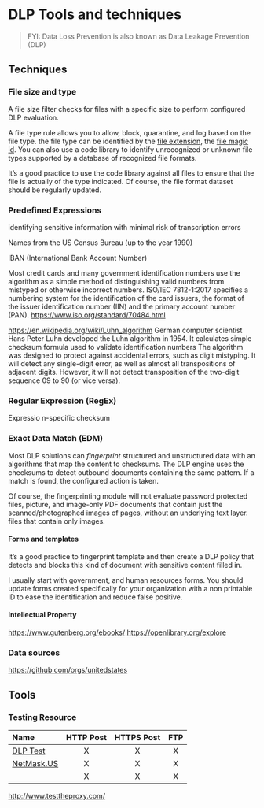 # DLP Tools and techniques

> FYI: Data Loss Prevention is also known as Data Leakage Prevention (DLP) 
## Techniques


### File size and type

A file size filter checks for files with a specific size to perform configured DLP evaluation.

A file type rule allows you to allow, block, quarantine, and log based on the file type. the file type can be identified by the [file extension](https://file-extension.net/seeker/), the [file magic id](https://en.wikipedia.org/wiki/List_of_file_signatures). You can also use a code library to identify unrecognized or unknown file types supported by a database of recognized file formats.

It’s a good practice to use the code library against all files to ensure that the file is actually of the type indicated. Of course, the file format dataset should be regularly updated.

### Predefined Expressions

identifying sensitive information with minimal risk of transcription errors

Names from the US Census Bureau (up to the year 1990)

IBAN (International Bank Account Number)

Most credit cards and many government identification numbers use the algorithm as a simple method of distinguishing valid numbers from mistyped or otherwise incorrect numbers. ISO/IEC 7812-1:2017 specifies a numbering system for the identification of the card issuers, the format of the issuer identification number (IIN) and the primary account number (PAN).
https://www.iso.org/standard/70484.html

https://en.wikipedia.org/wiki/Luhn_algorithm
German computer scientist Hans Peter Luhn developed the Luhn algorithm in 1954. It calculates simple checksum formula used to validate identification numbers The algorithm was designed to protect against accidental errors, such as digit mistyping. It will detect any single-digit error, as well as almost all transpositions of adjacent digits. However, it will not detect transposition of the two-digit sequence 09 to 90 (or vice versa).

### Regular Expression (RegEx)

Expressio n-specific checksum

### Exact Data Match (EDM)
Most DLP solutions can _fingerprint_ structured and unstructured data with an algorithms that map the content to checksums. The DLP engine uses the checksums to detect outbound documents containing the same pattern. If a match is found, the configured action is taken. 

Of course, the fingerprinting module will not evaluate password protected files, picture, and image-only PDF documents that contain just the scanned/photographed images of pages, without an underlying text layer.
files that contain only images.

#### Forms and templates
It’s a good practice to fingerprint template and then create a DLP policy that detects and blocks this kind of document with sensitive content filled in. 

I usually start with government, and human resources forms. You should update forms created specifically for your organization with a non printable ID to ease the identification and reduce false positive.

#### Intellectual Property

https://www.gutenberg.org/ebooks/
https://openlibrary.org/explore

### Data sources

https://github.com/orgs/unitedstates
## Tools

### Testing Resource 

| Name   | HTTP Post | HTTPS Post | FTP |
| :-- |:--: | :--:| :--: |
|[DLP Test](https://dlptest.com/)| X | X | X |
|[NetMask.US](http://www.netmask.us/dlptest)| X | X | X |
|| X | X | X |
http://www.testtheproxy.com/

